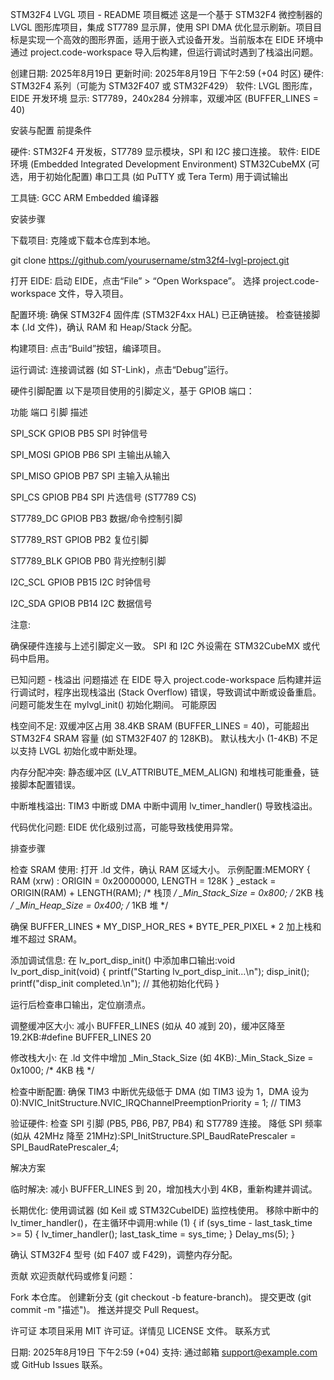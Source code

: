STM32F4 LVGL 项目 - README
项目概述
这是一个基于 STM32F4 微控制器的 LVGL 图形库项目，集成 ST7789 显示屏，使用 SPI DMA 优化显示刷新。项目目标是实现一个高效的图形界面，适用于嵌入式设备开发。当前版本在 EIDE 环境中通过 project.code-workspace 导入后构建，但运行调试时遇到了栈溢出问题。

创建日期: 2025年8月19日
更新时间: 2025年8月19日 下午2:59 (+04 时区)
硬件: STM32F4 系列（可能为 STM32F407 或 STM32F429）
软件: LVGL 图形库，EIDE 开发环境
显示: ST7789，240x284 分辨率，双缓冲区 (BUFFER_LINES = 40)

安装与配置
前提条件

硬件: STM32F4 开发板，ST7789 显示模块，SPI 和 I2C 接口连接。
软件: 
EIDE 环境 (Embedded Integrated Development Environment)
STM32CubeMX (可选，用于初始化配置)
串口工具 (如 PuTTY 或 Tera Term) 用于调试输出


工具链: GCC ARM Embedded 编译器

安装步骤

下载项目:
克隆或下载本仓库到本地。

git clone https://github.com/yourusername/stm32f4-lvgl-project.git


打开 EIDE:
启动 EIDE，点击“File” > “Open Workspace”。
选择 project.code-workspace 文件，导入项目。


配置环境:
确保 STM32F4 固件库 (STM32F4xx HAL) 已正确链接。
检查链接脚本 (.ld 文件)，确认 RAM 和 Heap/Stack 分配。


构建项目:
点击“Build”按钮，编译项目。


运行调试:
连接调试器 (如 ST-Link)，点击“Debug”运行。



硬件引脚配置
以下是项目使用的引脚定义，基于 GPIOB 端口：



功能
端口
引脚
描述



SPI_SCK
GPIOB
PB5
SPI 时钟信号


SPI_MOSI
GPIOB
PB6
SPI 主输出从输入


SPI_MISO
GPIOB
PB7
SPI 主输入从输出


SPI_CS
GPIOB
PB4
SPI 片选信号 (ST7789 CS)


ST7789_DC
GPIOB
PB3
数据/命令控制引脚


ST7789_RST
GPIOB
PB2
复位引脚


ST7789_BLK
GPIOB
PB0
背光控制引脚


I2C_SCL
GPIOB
PB15
I2C 时钟信号


I2C_SDA
GPIOB
PB14
I2C 数据信号


注意: 

确保硬件连接与上述引脚定义一致。
SPI 和 I2C 外设需在 STM32CubeMX 或代码中启用。

已知问题 - 栈溢出
问题描述
在 EIDE 导入 project.code-workspace 后构建并运行调试时，程序出现栈溢出 (Stack Overflow) 错误，导致调试中断或设备重启。问题可能发生在 mylvgl_init() 初始化期间。
可能原因

栈空间不足:
双缓冲区占用 38.4KB SRAM (BUFFER_LINES = 40)，可能超出 STM32F4 SRAM 容量 (如 STM32F407 的 128KB)。
默认栈大小 (1-4KB) 不足以支持 LVGL 初始化或中断处理。


内存分配冲突:
静态缓冲区 (LV_ATTRIBUTE_MEM_ALIGN) 和堆栈可能重叠，链接脚本配置错误。


中断堆栈溢出:
TIM3 中断或 DMA 中断中调用 lv_timer_handler() 导致栈溢出。


代码优化问题:
EIDE 优化级别过高，可能导致栈使用异常。



排查步骤

检查 SRAM 使用:
打开 .ld 文件，确认 RAM 区域大小。
示例配置:MEMORY
{
    RAM (xrw) : ORIGIN = 0x20000000, LENGTH = 128K
}
_estack = ORIGIN(RAM) + LENGTH(RAM); /* 栈顶 */
_Min_Stack_Size = 0x800; /* 2KB 栈 */
_Min_Heap_Size = 0x400; /* 1KB 堆 */


确保 BUFFER_LINES * MY_DISP_HOR_RES * BYTE_PER_PIXEL * 2 加上栈和堆不超过 SRAM。


添加调试信息:
在 lv_port_disp_init() 中添加串口输出:void lv_port_disp_init(void)
{
    printf("Starting lv_port_disp_init...\n");
    disp_init();
    printf("disp_init completed.\n");
    // 其他初始化代码
}


运行后检查串口输出，定位崩溃点。


调整缓冲区大小:
减小 BUFFER_LINES (如从 40 减到 20)，缓冲区降至 19.2KB:#define BUFFER_LINES 20




修改栈大小:
在 .ld 文件中增加 _Min_Stack_Size (如 4KB):_Min_Stack_Size = 0x1000; /* 4KB 栈 */




检查中断配置:
确保 TIM3 中断优先级低于 DMA (如 TIM3 设为 1，DMA 设为 0):NVIC_InitStructure.NVIC_IRQChannelPreemptionPriority = 1; // TIM3




验证硬件:
检查 SPI 引脚 (PB5, PB6, PB7, PB4) 和 ST7789 连接。
降低 SPI 频率 (如从 42MHz 降至 21MHz):SPI_InitStructure.SPI_BaudRatePrescaler = SPI_BaudRatePrescaler_4;





解决方案

临时解决:
减小 BUFFER_LINES 到 20，增加栈大小到 4KB，重新构建并调试。


长期优化:
使用调试器 (如 Keil 或 STM32CubeIDE) 监控栈使用。
移除中断中的 lv_timer_handler()，在主循环中调用:while (1) {
    if (sys_time - last_task_time >= 5) {
        lv_timer_handler();
        last_task_time = sys_time;
    }
    Delay_ms(5);
}


确认 STM32F4 型号 (如 F407 或 F429)，调整内存分配。



贡献
欢迎贡献代码或修复问题：

Fork 本仓库。
创建新分支 (git checkout -b feature-branch)。
提交更改 (git commit -m "描述")。
推送并提交 Pull Request。

许可证
本项目采用 MIT 许可证。详情见 LICENSE 文件。
联系方式

日期: 2025年8月19日 下午2:59 (+04)
支持: 通过邮箱 support@example.com 或 GitHub Issues 联系。

